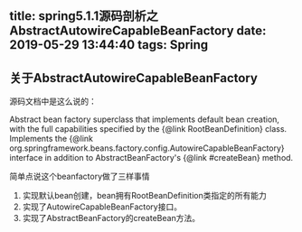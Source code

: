 title: spring5.1.1源码剖析之AbstractAutowireCapableBeanFactory
date: 2019-05-29 13:44:40
tags: Spring
---

## 关于AbstractAutowireCapableBeanFactory

源码文档中是这么说的：

Abstract bean factory superclass that implements default bean creation,
with the full capabilities specified by the {@link RootBeanDefinition} class.
Implements the {@link org.springframework.beans.factory.config.AutowireCapableBeanFactory}
interface in addition to AbstractBeanFactory's {@link #createBean} method.

简单点说这个beanfactory做了三样事情
1. 实现默认bean创建，bean拥有RootBeanDefinition类指定的所有能力
2. 实现了AutowireCapableBeanFactory接口。
3. 实现了AbstractBeanFactory的createBean方法。
